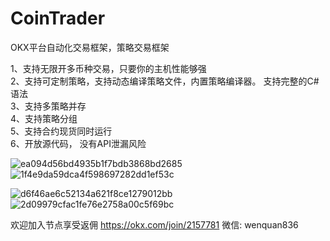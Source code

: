 # CoinTrader
OKX平台自动化交易框架，策略交易框架

1、支持无限开多币种交易，只要你的主机性能够强<br/>
2、支持可定制策略，支持动态编译策略文件，内置策略编译器。 支持完整的C#语法<br/>
3、支持多策略并存<br/>
4、支持策略分组<br/>
5、支持合约现货同时运行<br/>
6、开放源代码， 没有API泄漏风险

![ea094d56bd4935b1f7bdb3868bd2685](https://github.com/wenquan836/CoinTrader/assets/3815703/d0b6df09-070b-4ddd-8449-f64b3f7e7807)
![1f4e9da59dca4f598697282dd1ef53c](https://github.com/wenquan836/CoinTrader/assets/3815703/065d9677-4176-47b1-85a2-afdf2385e6ab)

![d6f46ae6c52134a621f8ce1279012bb](https://github.com/wenquan836/CoinTrader/assets/3815703/cca96b9f-076a-46f2-89f2-3aa5a8520eac)
![2d09979cfac1fe76e2758a00c5f69bc](https://github.com/wenquan836/CoinTrader/assets/3815703/28d30d65-535b-43c4-a304-20d083d33592)

欢迎加入节点享受返佣 https://okx.com/join/2157781
微信: wenquan836 
